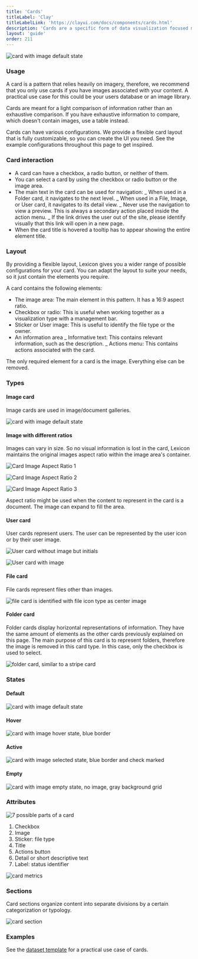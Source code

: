 ```yaml
---
title: 'Cards'
titleLabel: 'Clay'
titleLabelLink: 'https://clayui.com/docs/components/cards.html'
description: 'Cards are a specific form of data visualization focused mainly on displaying images.'
layout: 'guide'
order: 211
---
```


![card with image default state](/images/lexicon/CardImage.jpg)

### Usage

A card is a pattern that relies heavily on imagery, therefore, we recommend that you only use cards if you have images associated with your content. A practical use case for this could be your users database or an image library.

Cards are meant for a light comparison of information rather than an exhaustive comparison. If you have exhaustive information to compare, which doesn't contain images, use a table instead.

Cards can have various configurations. We provide a flexible card layout that is fully customizable, so you can create the UI you need. See the example configurations throughout this page to get inspired.

### Card interaction

-   A card can have a checkbox, a radio button, or neither of them.
-   You can select a card by using the checkbox or radio button or the image area.
-   The main text in the card can be used for navigation:
    _ When used in a Folder card, it navigates to the next level.
    _ When used in a File, Image, or User card, it navigates to its detail view.
    _ Never use the navigation to view a preview. This is always a secondary action placed inside the action menu.
    _ If the link drives the user out of the site, please identify visually that this link will open in a new page.
-   When the card title is hovered a tooltip has to appear showing the entire element title.

### Layout

By providing a flexible layout, Lexicon gives you a wider range of possible configurations for your card. You can adapt the layout to suite your needs, so it just contain the elements you require.

A card contains the following elements:

-   The image area: The main element in this pattern. It has a 16:9 aspect ratio.
-   Checkbox or radio: This is useful when working together as a visualization type with a management bar.
-   Sticker or User image: This is useful to identify the file type or the owner.
-   An information area
    _ Informative text: This contains relevant information, such as the description.
    _ Actions menu: This contains actions associated with the card.

The only required element for a card is the image. Everything else can be removed.

### Types

#### Image card

Image cards are used in image/document galleries.

![card with image default state](/images/lexicon/CardImage.jpg)

#### Image with different ratios

Images can vary in size. So no visual information is lost in the card, Lexicon maintains the original images aspect ratio within the image area's container.

![Card Image Aspect Ratio 1](/images/lexicon/CardImageAspectRatio1.jpg)

![Card Image Aspect Ratio 2](/images/lexicon/CardImageAspectRatio2.jpg)

![Card Image Aspect Ratio 3](/images/lexicon/CardImageAspectRatio3.jpg)

Aspect ratio might be used when the content to represent in the card is a document. The image can expand to fill the area.

#### User card

User cards represent users. The user can be represented by the user icon or by their user image.

![User card without image but initials](/images/lexicon/CardUser.jpg)

![User card with image](/images/lexicon/CardUserImage.jpg)

#### File card

File cards represent files other than images.

![file card is identified with file icon type as center image](/images/lexicon/CardFile.jpg)

#### Folder card

Folder cards display horizontal representations of information. They have the same amount of elements as the other cards previously explained on this page. The main purpose of this card is to represent folders, therefore the image is removed in this card type. In this case, only the checkbox is used to select.

![folder card, similar to a stripe card](/images/lexicon/CardFolder.jpg)

### States

#### Default

![card with image default state](/images/lexicon/CardImage.jpg)

#### Hover

![card with image hover state, blue border](/images/lexicon/CardImageHover.jpg)

#### Active

![card with image selected state, blue border and check marked](/images/lexicon/CardImageActive.jpg)

#### Empty

![card with image empty state, no image, gray background grid](/images/lexicon/CardImageEmpty.jpg)

### Attributes

![7 possible parts of a card](/images/lexicon/CardParts.jpg)

1. Checkbox
2. Image
3. Sticker: file type
4. Title
5. Actions button
6. Detail or short descriptive text
7. Label: status identifier

![card metrics](/images/lexicon/CardMetrics.jpg)

### Sections

Card sections organize content into separate divisions by a certain categorization or typology.

![card section](/images/lexicon/CardViewGroupSeparator.png)

### Examples

See the [dataset template](../../Templates/datasetTemplate) for a practical use case of cards.

